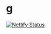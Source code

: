 # g
[![Netlify Status](https://api.netlify.com/api/v1/badges/18d12789-5f34-485f-a1e3-d1602fdda525/deploy-status)](https://app.netlify.com/sites/thirsty-kare-f10f2c/deploys)
